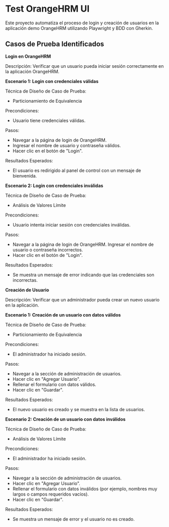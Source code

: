# Test OrangeHRM UI

Este proyecto automatiza el proceso de login y creación de usuarios en la aplicación demo OrangeHRM utilizando Playwright y BDD con Gherkin.

## Casos de Prueba Identificados
**Login en OrangeHRM**

Descripción: Verificar que un usuario pueda iniciar sesión correctamente en la aplicación OrangeHRM.

**Escenario 1: Login con credenciales válidas**

Técnica de Diseño de Caso de Prueba:
- Particionamiento de Equivalencia

Precondiciones:
- Usuario tiene credenciales válidas.

Pasos:
- Navegar a la página de login de OrangeHRM.
- Ingresar el nombre de usuario y contraseña válidos.
- Hacer clic en el botón de "Login".

Resultados Esperados:
- El usuario es redirigido al panel de control con un mensaje de bienvenida.


**Escenario 2: Login con credenciales inválidas**

Técnica de Diseño de Caso de Prueba:
- Análisis de Valores Límite

Precondiciones:
- Usuario intenta iniciar sesión con credenciales inválidas.

Pasos:
- Navegar a la página de login de OrangeHRM.
Ingresar el nombre de usuario o contraseña incorrectos.
- Hacer clic en el botón de "Login".

Resultados Esperados:
- Se muestra un mensaje de error indicando que las credenciales son incorrectas.


**Creación de Usuario**

Descripción: Verificar que un administrador pueda crear un nuevo usuario en la aplicación.

**Escenario 1: Creación de un usuario con datos válidos**

Técnica de Diseño de Caso de Prueba:
- Particionamiento de Equivalencia

Precondiciones:
- El administrador ha iniciado sesión.

Pasos:
- Navegar a la sección de administración de usuarios.
- Hacer clic en "Agregar Usuario".
- Rellenar el formulario con datos válidos.
- Hacer clic en "Guardar".

Resultados Esperados:
- El nuevo usuario es creado y se muestra en la lista de usuarios.

**Escenario 2: Creación de un usuario con datos inválidos**

Técnica de Diseño de Caso de Prueba:
- Análisis de Valores Límite

Precondiciones:
- El administrador ha iniciado sesión.

Pasos:
- Navegar a la sección de administración de usuarios.
- Hacer clic en "Agregar Usuario".
- Rellenar el formulario con datos inválidos (por ejemplo, nombres muy largos o campos requeridos vacíos).
- Hacer clic en "Guardar".

Resultados Esperados:
- Se muestra un mensaje de error y el usuario no es creado.